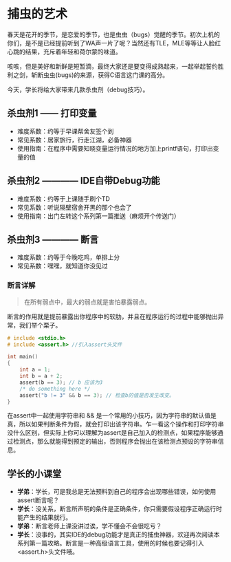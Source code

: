 # 捕虫的艺术  
 

春天是花开的季节，是恋爱的季节，也是虫虫（bugs）觉醒的季节。初次上机的你们，是不是已经提前听到了WA声一片了呢？当然还有TLE，MLE等等让人脸红心跳的结果，充斥着年轻和荷尔蒙的味道。  

咳咳，但是美好和新鲜是短暂滴，最终大家还是要变得成熟起来，一起举起誓约胜利之剑，斩断虫虫(bugs)的来源，获得C语言这门课的高分。 

今天，学长将给大家带来几款杀虫剂（debug技巧）。

## 杀虫剂1 —— 打印变量  

+ 难度系数：约等于早课帮舍友签个到 
+ 常见系数：居家旅行，行走江湖，必备神器
+ 使用指南：在程序中需要知晓变量运行情况的地方加上printf语句，打印出变量的值  

## 杀虫剂2 ———— IDE自带Debug功能  

+ 难度系数：约等于上课随手刷个TD
+ 常见系数：听说隔壁宿舍开黑的那个也会了  
+ 使用指南：出门左转这个系列第一篇推送（麻烦开个传送门）  

## 杀虫剂3 ———— 断言

+ 难度系数：约等于今晚吃鸡，单排上分
+ 常见系数：嘿嘿，就知道你没见过  

### 断言详解  

> 在所有弱点中，最大的弱点就是害怕暴露弱点。  

断言的作用就是提前暴露出你程序中的软肋，并且在程序运行的过程中能够抛出异常，我们举个栗子。 

```c
# include <stdio.h>
# include <assert.h> //引入assert头文件  

int main()
{
    int a = 1;
    int b = a + 2;
    assert(b == 3); // b 应该为3
    /* do something here */ 
    assert("b != 3" && b == 3); // 检查b的值是否发生改变。
}

```  

在assert中一起使用字符串和 && 是一个常用的小技巧，因为字符串的默认值是真，所以如果判断条件为假，就会打印出该字符串。乍一看这个操作和打印字符串没什么区别，但实际上你可以理解为assert是自己加入的检测点，如果程序能够通过检测点，那么就能得到预定的输出，否则程序会抛出在该检测点预设的字符串信息。  


## 学长的小课堂  

+ **学弟**：学长，可是我总是无法预料到自己的程序会出现哪些错误，如何使用assert断言呢？  
+ **学长**：没关系，断言所声明的条件是正确条件，你只需要假设程序正确运行时能产生的结果就行。
+ **学弟**：断言老师上课没讲过诶，学不懂会不会很吃亏？
+ **学长**：没事的，其实IDE的debug功能才是真正的捕虫神器，欢迎再次阅读本系列第一篇攻略。断言是一种高级语言工具，使用的时候也要记得引入<assert.h>头文件哦。



